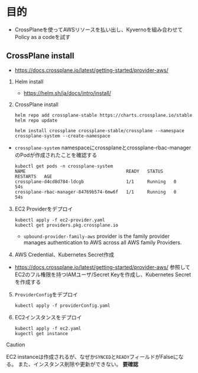 # 目的
- CrossPlaneを使ってAWSリソースを払い出し、Kyvernoを組み合わせてPolicy as a codeを試す

## CrossPlane install
- https://docs.crossplane.io/latest/getting-started/provider-aws/

1. Helm install
   - https://helm.sh/ja/docs/intro/install/

2. CrossPlane install  
    ```
    helm repo add crossplane-stable https://charts.crossplane.io/stable
    helm repo update

    helm install crossplane crossplane-stable/crossplane --namespace crossplane-system --create-namespace
    ```
  - `crossplane-system` namespaceにcrossplaneとcrossplane-rbac-managerのPodが作成されたことを確認する  
    ```
    kubectl get pods -n crossplane-system
    NAME                                      READY   STATUS    RESTARTS   AGE
    crossplane-d4cd8d784-ldcgb                1/1     Running   0          54s
    crossplane-rbac-manager-84769b574-6mw6f   1/1     Running   0          54s
    ```

3. EC2 Providerをデプロイ  
    ```
    kubectl apply -f ec2-provider.yaml
    kubectl get providers.pkg.crossplane.io
    ```
    - `upbound-provider-family-aws` provider is the family provider manages authentication to AWS across all AWS family Providers.

4. AWS Credential、Kubernetes Secret作成
- https://docs.crossplane.io/latest/getting-started/provider-aws/ 参照してEC2のフル権限を持つIAMユーザ/Secret Keyを作成し、Kubernetes Secretを作成する

5. `ProviderConfig`をデプロイ  
   ```
   kubectl apply -f providerConfig.yaml
   ```

6. EC2インスタンスをデプロイ  
   ```
   kubectl apply -f ec2.yaml
   kugectl get instance
   ```  
> [!CAUTION]
> EC2 instanceは作成されるが、なぜか`SYNCED`と`READY`フィールドがFalseになる。
> また、インスタンス削除や更新ができない。
> **要確認**